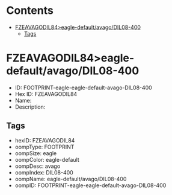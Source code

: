 



Contents
========

* [FZEAVAGODIL84>eagle-default/avago/DIL08-400](#fzeavagodil84eagle-defaultavagodil08-400)
	* [Tags](#tags)

# FZEAVAGODIL84>eagle-default/avago/DIL08-400

- ID: FOOTPRINT-eagle-eagle-default-avago-DIL08-400
- Hex ID: FZEAVAGODIL84
- Name: 
- Description: 

## Tags

- hexID: FZEAVAGODIL84
- oompType: FOOTPRINT
- oompSize: eagle
- oompColor: eagle-default
- oompDesc: avago
- oompIndex: DIL08-400
- oompName: eagle-default/avago/DIL08-400
- oompID: FOOTPRINT-eagle-eagle-default-avago-DIL08-400
